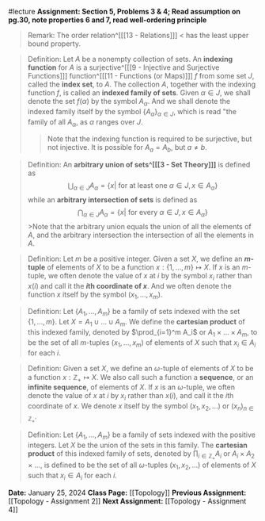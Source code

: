 #lecture 
**Assignment: Section 5, Problems 3 & 4; Read assumption on pg.30, note properties 6 and 7, read well-ordering principle**

>Remark: The order relation^[[[13 - Relations]]] $<$ has the least upper bound property.

>Definition: Let $A$ be a nonempty collection of sets. An **indexing function** for $A$ is a surjective^[[[9 - Injective and Surjective Functions]]] function^[[[11 - Functions (or Maps)]]] $f$ from some set $J$, called the **index set**, to $A$. The collection $A$, together with the indexing function $f$, is called an **indexed family of sets**. Given $\alpha \in J$, we shall denote the set $f(\alpha)$ by the symbol $A_\alpha$. And we shall denote the indexed family itself by the symbol $\{A_\alpha\}_{\alpha \in J}$, which is read "the family of all $A_\alpha$, as $\alpha$ ranges over $J$.
>>Note that the indexing function is required to be surjective, but not injective. It is possible for $A_a = A_b$, but $a \neq b$. 

>Definition: An **arbitrary union of sets^[[[3 - Set Theory]]]** is defined as $$\bigcup_{{\alpha \in J}} A_{\alpha}=\{x | \text{ for at least one } \alpha \in J, x \in A_{\alpha}\}$$ while an **arbitrary intersection of sets** is defined as $$\bigcap_{{\alpha \in J}} A_{\alpha}=\{x | \text{ for every } \alpha \in J, x \in A_{\alpha}\}$$>Note that the arbitrary union equals the union of all the elements of $A$, and the arbitrary intersection the intersection of all the elements in $A$. 
 
>Definition: Let $m$ be a positive integer. Given a set $X$, we define an **$m$-tuple** of elements of $X$ to be a function $x: \{1, \dots, m\} \mapsto X$. If $x$ is an $m$-tuple, we often denote the value of $x$ at $i$ by the symbol $x_i$ rather than $x(i)$ and call it the **$i$th coordinate of $x$**. And we often denote the function $x$ itself by the symbol $(x_1, \dots,  x_m)$.

>Definition: Let $\{A_1, \dots, A_m\}$ be a family of sets indexed with the set $\{1, \dots, m\}$. Let $X= A_1 \cup \dots \cup A_m$. We define the **cartesian product** of this indexed family, denoted by $\prod_{i=1}^m A_i$ or $A_1 \times \dots \times A_m$, to be the set of all $m$-tuples $(x_1, \dots, x_m)$ of elements of $X$ such that $x_i \in A_i$ for each $i$. 

>Definition: Given a set $X$, we define an $\omega$-tuple of elements of $X$ to be a function $x: \mathbb{Z}_+ \mapsto X$. We also call such a function a **sequence**, or an **infinite sequence**, of elements of $X$. If $x$ is an $\omega$-tuple, we often denote the value of $x$ at $i$ by $x_i$ rather than $x(i)$, and call it the $i$th coordinate of $x$. We denote $x$ itself by the symbol $(x_1, x_2, \dots)$ or $(x_n)_{n \in \mathbb{Z}_+}$. 

>Definition: Let $\{A_1, \dots, A_m\}$ be a family of sets indexed with the positive integers. Let $X$ be the union of the sets in this family. The **cartesian product** of this indexed family of sets, denoted by $\prod_{i \in \mathbb{Z}_+} A_i$ or $A_i \times A_2 \times \dots$, is defined to be the set of all $\omega$-tuples $(x_1, x_2, \dots)$ of elements of $X$ such that $x_i \in A_i$ for each $i$.

**Date:** January 25, 2024
**Class Page:** [[Topology]]
**Previous Assignment:** [[Topology - Assignment 2]]
**Next Assignment:** [[Topology - Assignment 4]]